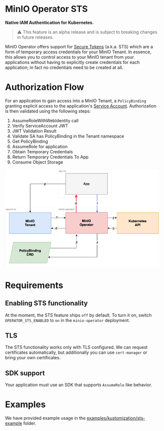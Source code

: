 # MinIO Operator STS

**Native IAM Authentication for Kubernetes.**

> ⚠️ This feature is an alpha release and is subject to breaking changes in future releases.

MinIO Operator offers support
for [Secure Tokens](https://min.io/docs/minio/linux/developers/security-token-service.html?ref=op-gh) (a.k.a. STS) which
are a
form of temporary access credentials for your
MinIO Tenant. In essence, this allows you to control access to your MinIO tenant from your applications without having to
explicitly create credentials for each application; in fact no credentials need to be created at all.

# Authorization Flow

For an application to gain access into a MinIO Tenant, a `PolicyBinding` granting explicit access to the application's
[Service Account](https://kubernetes.io/docs/concepts/security/service-accounts/). Authorization is then validated
using the following steps:

1. AssumeRoleWithWebIdentity call
2. Verify ServiceAccount JWT
3. JWT Validation Result
4. Validate SA has PolicyBinding in the Tenant namespace
5. Get PolicyBinding
6. AssumeRole for application
7. Obtain Temporary Credentials
8. Return Temporary Credentials To App
9. Consume Object Storage

![STS Diagram](images/sts-diagram.png)

# Requirements

## Enabling STS functionality

At the moment, the STS feature ships `off` by default. To turn it on, switch `OPERATOR_STS_ENABLED` to `on` in
the `minio-operator` deployment.

## TLS

The STS functionality works only with TLS configured. We can request certificates automatically, but additionally you can
use `cert-manager` or bring your own certificates.

## SDK support

Your application must use an SDK that supports `AssumeRole` like behavior.

# Examples

We have provided example usage in the [examples/kustomization/sts-example](../examples/kustomization/sts-example)
folder.
